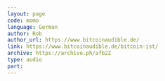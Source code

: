```yaml
---
layout: page
code: momo
language: German
author: Rob
author_url: https://www.bitcoinaudible.de/
link: https://www.bitcoinaudible.de/bitcoin-ist/
archive: https://archive.ph/afb2Z
type: audio
part: 
---
```

